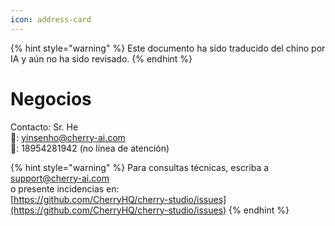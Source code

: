 ```yaml
---
icon: address-card
---
```


{% hint style="warning" %}
Este documento ha sido traducido del chino por IA y aún no ha sido revisado.
{% endhint %}

# Negocios

Contacto: Sr. He  
📮: yinsenho@cherry-ai.com  
📱: 18954281942 (no línea de atención)

{% hint style="warning" %}
Para consultas técnicas, escriba a support@cherry-ai.com  
o presente incidencias en:  
[https://github.com/CherryHQ/cherry-studio/issues](https://github.com/CherryHQ/cherry-studio/issues)
{% endhint %}